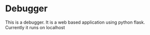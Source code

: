 # Debugger
This is a debugger. It is a web based application using python flask. Currently it runs on localhost
